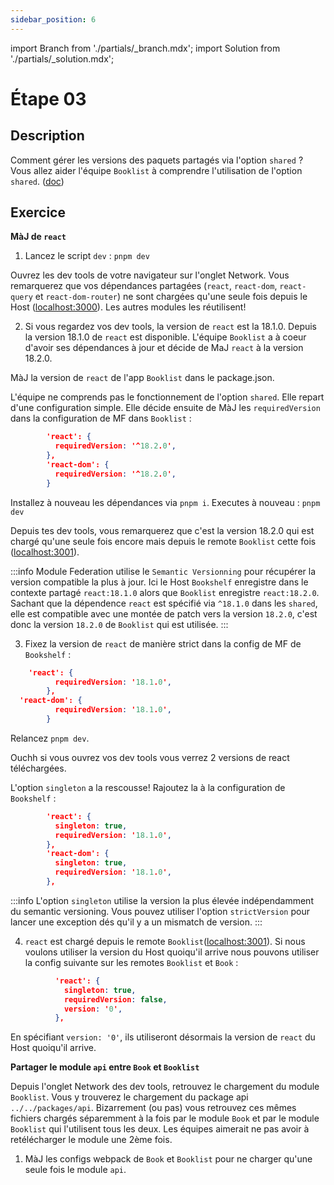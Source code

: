 ```yaml
---
sidebar_position: 6
---
```


import Branch from './partials/\_branch.mdx';
import Solution from './partials/\_solution.mdx';

# Étape 03

<Branch step="03" />

## Description

Comment gérer les versions des paquets partagés via l'option `shared` ? Vous allez aider l'équipe `Booklist` à comprendre l'utilisation de l'option `shared`. ([doc](https://webpack.js.org/plugins/module-federation-plugin/#sharing-hints))

## Exercice

**MàJ de `react`**

1. Lancez le script `dev` : `pnpm dev`

Ouvrez les dev tools de votre navigateur sur l'onglet Network. Vous remarquerez que vos dépendances partagées (`react`, `react-dom`, `react-query` et `react-dom-router`) ne sont chargées qu'une seule fois depuis le Host ([localhost:3000](http://localhost:3000)). Les autres modules les réutilisent! 

2. Si vous regardez vos dev tools, la version de `react` est la 18.1.0. Depuis la version 18.1.0 de `react` est disponible. L'équipe `Booklist` a à coeur d'avoir ses dépendances à jour et décide de MaJ `react` à la version 18.2.0.

MàJ la version de `react` de l'app `Booklist` dans le package.json.

L'équipe ne comprends pas le fonctionnement de l'option `shared`. Elle repart d'une configuration simple.
Elle décide ensuite de MàJ les `requiredVersion` dans la configuration de MF dans `Booklist` :
```json
        'react': {
          requiredVersion: '^18.2.0',
        },
        'react-dom': {
          requiredVersion: '^18.2.0',
        }
```
Installez à nouveau les dépendances via `pnpm i`. Executes à nouveau : `pnpm dev`

Depuis tes dev tools, vous remarquerez que c'est la version 18.2.0 qui est chargé qu'une seule fois encore mais depuis le remote `Booklist` cette fois ([localhost:3001](http://localhost:3001)).

:::info
Module Federation utilise le `Semantic Versionning` pour récupérer la version compatible la plus à jour. Ici le Host `Bookshelf` enregistre dans le contexte partagé `react:18.1.0` alors que `Booklist` enregistre `react:18.2.0`. Sachant que la dépendence `react` est spécifié via `^18.1.0` dans les `shared`, elle est compatible avec une montée de patch vers la version `18.2.0`, c'est donc la version `18.2.0` de `Booklist` qui est utilisée.
:::

3. Fixez la version de `react` de manière strict dans la config de MF de `Bookshelf` :
```json
	'react': {
          requiredVersion: '18.1.0',
        },
  'react-dom': {
          requiredVersion: '18.1.0',
        }
```
Relancez `pnpm dev`.

Ouchh si vous ouvrez vos dev tools vous verrez 2 versions de react téléchargées. 

L'option `singleton` a la rescousse! Rajoutez la à la configuration de `Bookshelf` :

```json
        'react': {
          singleton: true,
          requiredVersion: '18.1.0',
        },
        'react-dom': {
          singleton: true,
          requiredVersion: '18.1.0',
        },
```

:::info
L'option `singleton` utilise la version la plus élevée indépendamment du semantic versioning. Vous pouvez utiliser l'option `strictVersion` pour lancer une exception dés qu'il y a un mismatch de version.
:::

4. `react` est chargé depuis le remote `Booklist`([localhost:3001](http://localhost:3001)). Si nous voulons utiliser la version du Host quoiqu'il arrive nous pouvons utiliser la config suivante sur les remotes `Booklist` et `Book` :
```json
          'react': {
            singleton: true,
            requiredVersion: false,
            version: '0',
          },
```

En spécifiant `version: '0'`, ils utiliseront désormais la version de `react` du Host quoiqu'il arrive.

**Partager le module `api` entre `Book` et `Booklist`**

Depuis l'onglet Network des dev tools, retrouvez le chargement du module `Booklist`. Vous y trouverez le chargement du package api ` ../../packages/api`. Bizarrement (ou pas) vous retrouvez ces mêmes fichiers chargés séparemment à la fois par le module `Book` et par le module `Booklist` qui l'utilisent tous les deux. Les équipes aimerait ne pas avoir à retélécharger le module une 2ème fois.

1. MàJ les configs webpack de `Book` et `Booklist` pour ne charger qu'une seule fois le module `api`.

<Solution step="03" />
